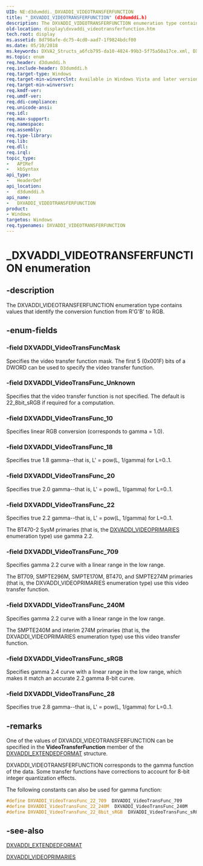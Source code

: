 ```yaml
---
UID: NE:d3dumddi._DXVADDI_VIDEOTRANSFERFUNCTION
title: "_DXVADDI_VIDEOTRANSFERFUNCTION" (d3dumddi.h)
description: The DXVADDI_VIDEOTRANSFERFUNCTION enumeration type contains values that identify the conversion function from R'G'B' to RGB.
old-location: display\dxvaddi_videotransferfunction.htm
tech.root: display
ms.assetid: 8d798afe-dc75-4cd0-aad7-1f9824bdcf00
ms.date: 05/10/2018
ms.keywords: DXVA2_Structs_a6fcb795-da10-4824-99b3-5f75a50a17ce.xml, DXVADDI_VIDEOTRANSFERFUNCTION, DXVADDI_VIDEOTRANSFERFUNCTION enumeration [Display Devices], DXVADDI_VideoTransFuncMask, DXVADDI_VideoTransFunc_10, DXVADDI_VideoTransFunc_18, DXVADDI_VideoTransFunc_20, DXVADDI_VideoTransFunc_22, DXVADDI_VideoTransFunc_240M, DXVADDI_VideoTransFunc_28, DXVADDI_VideoTransFunc_709, DXVADDI_VideoTransFunc_Unknown, DXVADDI_VideoTransFunc_sRGB, _DXVADDI_VIDEOTRANSFERFUNCTION, d3dumddi/DXVADDI_VIDEOTRANSFERFUNCTION, d3dumddi/DXVADDI_VideoTransFuncMask, d3dumddi/DXVADDI_VideoTransFunc_10, d3dumddi/DXVADDI_VideoTransFunc_18, d3dumddi/DXVADDI_VideoTransFunc_20, d3dumddi/DXVADDI_VideoTransFunc_22, d3dumddi/DXVADDI_VideoTransFunc_240M, d3dumddi/DXVADDI_VideoTransFunc_28, d3dumddi/DXVADDI_VideoTransFunc_709, d3dumddi/DXVADDI_VideoTransFunc_Unknown, d3dumddi/DXVADDI_VideoTransFunc_sRGB, display.dxvaddi_videotransferfunction
ms.topic: enum
req.header: d3dumddi.h
req.include-header: D3dumddi.h
req.target-type: Windows
req.target-min-winverclnt: Available in Windows Vista and later versions of the Windows operating systems.
req.target-min-winversvr: 
req.kmdf-ver: 
req.umdf-ver: 
req.ddi-compliance: 
req.unicode-ansi: 
req.idl: 
req.max-support: 
req.namespace: 
req.assembly: 
req.type-library: 
req.lib: 
req.dll: 
req.irql: 
topic_type:
-	APIRef
-	kbSyntax
api_type:
-	HeaderDef
api_location:
-	d3dumddi.h
api_name:
-	DXVADDI_VIDEOTRANSFERFUNCTION
product:
- Windows
targetos: Windows
req.typenames: DXVADDI_VIDEOTRANSFERFUNCTION
---
```


# _DXVADDI_VIDEOTRANSFERFUNCTION enumeration


## -description


The DXVADDI_VIDEOTRANSFERFUNCTION enumeration type contains values that identify the conversion function from R'G'B' to RGB.


## -enum-fields




### -field DXVADDI_VideoTransFuncMask

Specifies the video transfer function mask. The first 5 (0x001F) bits of a DWORD can be used to specify the video transfer function.


### -field DXVADDI_VideoTransFunc_Unknown

Specifies that the video transfer function is not specified. The default is 22_8bit_sRGB if required for a computation.


### -field DXVADDI_VideoTransFunc_10

Specifies linear RGB conversion (corresponds to gamma = 1.0).


### -field DXVADDI_VideoTransFunc_18

Specifies true 1.8 gamma--that is, L' = pow(L, 1/gamma) for L=0..1.


### -field DXVADDI_VideoTransFunc_20

Specifies true 2.0 gamma--that is, L' = pow(L, 1/gamma) for L=0..1.


### -field DXVADDI_VideoTransFunc_22

Specifies true 2.2 gamma--that is, L' = pow(L, 1/gamma) for L=0..1. 

The BT470-2 SysM primaries (that is, the <a href="https://msdn.microsoft.com/library/windows/hardware/ff562951">DXVADDI_VIDEOPRIMARIES</a> enumeration type) use gamma 2.2.


### -field DXVADDI_VideoTransFunc_709

Specifies gamma 2.2 curve with a linear range in the low range. 

The BT709, SMPTE296M, SMPTE170M, BT470, and SMPTE274M primaries (that is, the DXVADDI_VIDEOPRIMARIES enumeration type) use this video transfer function. 


### -field DXVADDI_VideoTransFunc_240M

Specifies gamma 2.2 curve with a linear range in the low range. 

The SMPTE240M and interim 274M primaries (that is, the DXVADDI_VIDEOPRIMARIES enumeration type) use this video transfer function. 


### -field DXVADDI_VideoTransFunc_sRGB

Specifies gamma 2.4 curve with a linear range in the low range, which makes it match an accurate 2.2 gamma 8-bit curve. 


### -field DXVADDI_VideoTransFunc_28

Specifies true 2.8 gamma--that is, L' = pow(L, 1/gamma) for L=0..1.


## -remarks



One of the values of DXVADDI_VIDEOTRANSFERFUNCTION can be specified in the <b>VideoTransferFunction</b> member of the <a href="https://msdn.microsoft.com/library/windows/hardware/ff562904">DXVADDI_EXTENDEDFORMAT</a> structure.

DXVADDI_VIDEOTRANSFERFUNCTION corresponds to the gamma function of the data. Some transfer functions have corrections to account for 8-bit integer quantization effects.

The following constants can also be used for gamma function:

```cpp
#define DXVADDI_VideoTransFunc_22_709  DXVADDI_VideoTransFunc_709
#define DXVADDI_VideoTransFunc_22_240M  DXVADDI_VideoTransFunc_240M
#define DXVADDI_VideoTransFunc_22_8bit_sRGB  DXVADDI_VideoTransFunc_sRGB
```


## -see-also




<a href="https://msdn.microsoft.com/library/windows/hardware/ff562904">DXVADDI_EXTENDEDFORMAT</a>



<a href="https://msdn.microsoft.com/library/windows/hardware/ff562951">DXVADDI_VIDEOPRIMARIES</a>
 

 

